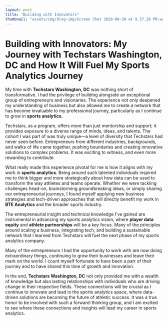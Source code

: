 ```yaml
---
layout: post
title: "Building with Innovators"
thumbnail: "assets/img/blog-img/Screen Shot 2020-08-30 at 9.37.28 PM.webp"
---
```


# Building with Innovators: My Journey with Techstars Washington, DC and How It Will Fuel My Sports Analytics Journey

My time with **Techstars Washington, DC** was nothing short of transformative. I had the privilege of building alongside an exceptional group of entrepreneurs and visionaries. The experience not only deepened my understanding of business but also allowed me to create a network that has become invaluable to my professional journey, particularly as I continue to grow in **sports analytics.**

Techstars, as a program, offers more than just mentorship and support; it provides exposure to a diverse range of minds, ideas, and talents. The cohort I was part of was truly unique—a level of diversity that Techstars had never seen before. Entrepreneurs from different industries, backgrounds, and walks of life came together, pushing boundaries and creating innovative solutions to complex problems. It was exciting to witness, and even more rewarding to contribute.

What really made this experience pivotal for me is how it aligns with my work in **sports analytics**. Being around such talented individuals inspired me to think bigger and more strategically about how data can be used to transform the way athletes and teams operate. Whether we were tackling challenges head-on, brainstorming groundbreaking ideas, or simply sharing our entrepreneurial journeys, I found myself applying new business strategies and tech-driven approaches that will directly benefit my work in **BTE Analytics** and the broader sports industry.

The entrepreneurial insight and technical knowledge I’ve gained are instrumental in advancing my sports analytics vision, where **player data equity** and **athlete partnerships** will be a key focus. Many of the principles around scaling a business, integrating tech, and building a sustainable network that I learned from Techstars will fuel the next phase of my sports analytics company.

Many of the entrepreneurs I had the opportunity to work with are now doing extraordinary things, continuing to grow their businesses and leave their mark on the world. I count myself fortunate to have been a part of their journey and to have shared this time of growth and innovation.

In the end, **Techstars Washington, DC** not only provided me with a wealth of knowledge but also lasting relationships with individuals who are driving change in their respective fields. These connections will be crucial as I continue to innovate and lead in the sports analytics space, where data-driven solutions are becoming the future of athletic success. It was a true honor to be involved with such a forward-thinking group, and I am excited to see where these connections and insights will lead my career in sports analytics.